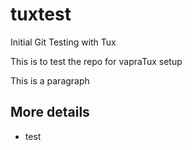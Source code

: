 # tuxtest
Initial Git Testing with Tux

This is to test the repo for vapraTux setup

This is a paragraph

## More details
- test
